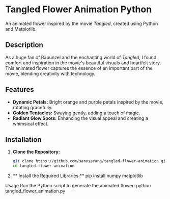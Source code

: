 # Tangled Flower Animation Python

An animated flower inspired by the movie *Tangled*, created using Python and Matplotlib.

## Description

As a huge fan of Rapunzel and the enchanting world of *Tangled*, I found comfort and inspiration in the movie's beautiful visuals and heartfelt story. This animated flower captures the essence of an important part of the movie, blending creativity with technology.

## Features

- **Dynamic Petals:** Bright orange and purple petals inspired by the movie, rotating gracefully.
- **Golden Tentacles:** Swaying gently, adding a touch of magic.
- **Radiant Glow Spots:** Enhancing the visual appeal and creating a whimsical effect.

## Installation

1. **Clone the Repository:**
   ```bash
   git clone https://github.com/sanusarang/tangled-flower-animation.git
   cd tangled-flower-animation

2. ** Install the Required Libraries:**
   pip install numpy matplotlib

Usage
Run the Python script to generate the animated flower:
python tangled_flower_animation.py

